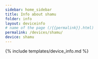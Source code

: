 ```yaml
---
sidebar: home_sidebar
title: Info about shamu
folder: info
layout: deviceinfo
# name of the page (/{{permalink}}.html)
permalink: /devices/shamu/
device: shamu
---
```

{% include templates/device_info.md %}
